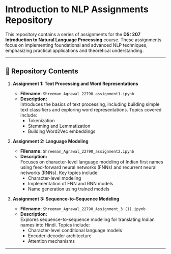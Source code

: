 # Introduction to NLP Assignments Repository

This repository contains a series of assignments for the **DS: 207 Introduction to Natural Language Processing** course. These assignments focus on implementing foundational and advanced NLP techniques, emphasizing practical applications and theoretical understanding.

---

## 📂 Repository Contents

1. **Assignment 1: Text Processing and Word Representations**
   - **Filename:** `Shreeman_Agrawal_22790_assignment1.ipynb`
   - **Description:**  
     Introduces the basics of text processing, including building simple text classifiers and exploring word representations. Topics covered include:
     - Tokenization
     - Stemming and Lemmatization
     - Building Word2Vec embeddings

2. **Assignment 2: Language Modeling**
   - **Filename:** `Shreeman_Agrawal_22790_assignment2.ipynb`
   - **Description:**  
     Focuses on character-level language modeling of Indian first names using feed-forward neural networks (FNNs) and recurrent neural networks (RNNs). Key topics include:
     - Character-level modeling
     - Implementation of FNN and RNN models
     - Name generation using trained models

3. **Assignment 3: Sequence-to-Sequence Modeling**
   - **Filename:** `Shreeman_Agrawal_22790_Assignment_3 (1).ipynb`
   - **Description:**  
     Explores sequence-to-sequence modeling for translating Indian names into Hindi. Topics include:
     - Character-level conditional language models
     - Encoder-decoder architecture
     - Attention mechanisms

---
